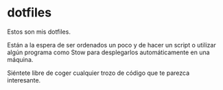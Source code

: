 # dotfiles

Estos son mis dotfiles.

Están a la espera de ser ordenados un poco y de hacer un script o utilizar algún programa como Stow para desplegarlos automáticamente en una máquina.

Siéntete libre de coger cualquier trozo de código que te parezca interesante.
